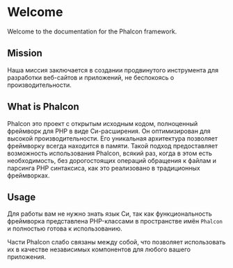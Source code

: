 # Welcome

Welcome to the documentation for the Phalcon framework.

## Mission

Наша миссия заключается в создании продвинутого инструмента для разработки веб-сайтов и приложений, не беспокоясь о производительности.

## What is Phalcon

Phalcon это проект с открытым исходным кодом, полноценный фреймворк для PHP в виде Cи-расширения. Он оптимизирован для высокой производительности. Его уникальная архитектура позволяет фреймворку всегда находится в памяти. Такой подход предоставляет возможность использования Phalcon, всякий раз, когда в этом есть необходимость, без дорогостоящих операций обращения к файлам и парсинга PHP синтаксиса, как это реализовано в традиционных фреймворках.

## Usage

Для работы вам не нужно знать язык Cи, так как функциональность фреймворка представлена PHP-классами в пространстве имён `Phalcon` и полностью готова к использованию.

Части Phalcon слабо связаны между собой, что позволяет использовать их в качестве независимых компонентов для любого вашего приложения.